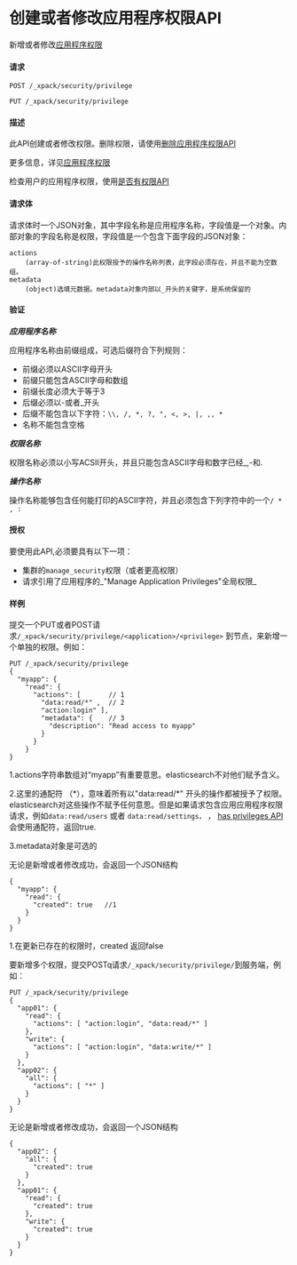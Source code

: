 # 创建或者修改应用程序权限API

新增或者修改[应用程序权限](https://www.elastic.co/guide/en/elastic-stack-overview/6.4/security-privileges.html#application-privileges)

#### 请求

```
POST /_xpack/security/privilege
```

```
PUT /_xpack/security/privilege
```

#### 描述

此API创建或者修改权限。删除权限，请使用[删除应用程序权限API](https://www.elastic.co/guide/en/elasticsearch/reference/current/security-api-delete-privilege.html)

更多信息，详见[应用程序权限](https://www.elastic.co/guide/en/elastic-stack-overview/6.4/defining-roles.html#roles-application-priv)

检查用户的应用程序权限，使用[是否有权限API](https://www.elastic.co/guide/en/elasticsearch/reference/current/security-api-has-privileges.html)

#### 请求体

请求体时一个JSON对象，其中字段名称是应用程序名称，字段值是一个对象。内部对象的字段名称是权限，字段值是一个包含下面字段的JSON对象：

```
actions
    (array-of-string)此权限授予的操作名称列表，此字段必须存在，并且不能为空数组。
metadata
    (object)选填元数据。metadata对象内部以_开头的关键字，是系统保留的
```

#### 验证

_**应用程序名称**_

应用程序名称由前缀组成，可选后缀符合下列规则：

* 前缀必须以ASCII字母开头
* 前缀只能包含ASCII字母和数组
* 前缀长度必须大于等于3
* 后缀必须以-或者\_开头
* 后缀不能包含以下字符：`\\, /, *, ?, ", <, >, |, ,, *`
* 名称不能包含空格

_**权限名称**_

权限名称必须以小写ACSII开头，并且只能包含ASCII字母和数字已经\_,-和.

_**操作名称**_

操作名称能够包含任何能打印的ASCII字符，并且必须包含下列字符中的一个`/ * , :`

#### 授权

要使用此API,必须要具有以下一项：

* 集群的`manage_security`权限（或者更高权限）
* 请求引用了应用程序的_"Manage Application Privileges"全局权限_

#### 样例

提交一个PUT或者POST请求`/_xpack/security/privilege/<application>/<privilege>` 到节点，来新增一个单独的权限。例如：

```
PUT /_xpack/security/privilege
{
  "myapp": {
    "read": {
      "actions": [       // 1
        "data:read/*" ,  // 2
        "action:login" ],
        "metadata": {    // 3
          "description": "Read access to myapp"
        }
      }
    }
}
```

1.actions字符串数组对“myapp”有重要意思。elasticsearch不对他们赋予含义。

2.这里的通配符 （\*），意味着所有以"data:read/\*" 开头的操作都被授予了权限。elasticsearch对这些操作不赋予任何意思。但是如果请求包含应用应用程序权限请求，例如`data:read/users`  或者 `data:read/settings，`  ， [has privileges API](https://www.elastic.co/guide/en/elasticsearch/reference/current/security-api-has-privileges.html) 会使用通配符，返回true.

3.metadata对象是可选的

无论是新增或者修改成功，会返回一个JSON结构

```
{
  "myapp": {
    "read": {
      "created": true   //1
    }
  }
}
```

1.在更新已存在的权限时，created 返回false

要新增多个权限，提交POSTq请求`/_xpack/security/privilege/`到服务端，例如：

```
PUT /_xpack/security/privilege
{
  "app01": {
    "read": {
      "actions": [ "action:login", "data:read/*" ]
    },
    "write": {
      "actions": [ "action:login", "data:write/*" ]
    }
  },
  "app02": {
    "all": {
      "actions": [ "*" ]
    }
  }
}
```

无论是新增或者修改成功，会返回一个JSON结构

```
{
  "app02": {
    "all": {
      "created": true
    }
  },
  "app01": {
    "read": {
      "created": true
    },
    "write": {
      "created": true
    }
  }
}
```



